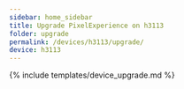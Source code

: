 ```yaml
---
sidebar: home_sidebar
title: Upgrade PixelExperience on h3113
folder: upgrade
permalink: /devices/h3113/upgrade/
device: h3113
---
```

{% include templates/device_upgrade.md %}
